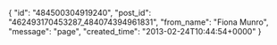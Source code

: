  {
   "id": "484500304919240",
   "post_id": "462493170453287_484074394961831",
   "from_name": "Fiona Munro",
   "message": "page",
   "created_time": "2013-02-24T10:44:54+0000"
 }
